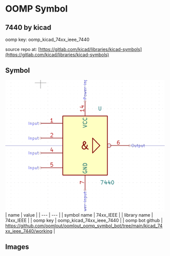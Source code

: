 # OOMP Symbol  
## 7440  by kicad  
  
oomp key: oomp_kicad_74xx_ieee_7440  
  
source repo at: [https://gitlab.com/kicad/libraries/kicad-symbols](https://gitlab.com/kicad/libraries/kicad-symbols)  
## Symbol  
  
[![working.png](working_600.png)](working.png)  
| name | value | 
| --- | --- | 
| symbol name | 74xx_IEEE | 
| library name | 74xx_IEEE | 
| oomp key | oomp_kicad_74xx_ieee_7440 | 
| oomp bot github | https://github.com/oomlout/oomlout_oomp_symbol_bot/tree/main/kicad_74xx_ieee_7440/working | 
## Images  
